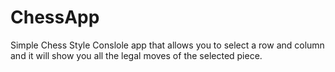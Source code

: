 # ChessApp
Simple Chess Style Conslole app that allows you to select a row and column and it will show you all the legal moves of the selected piece.
